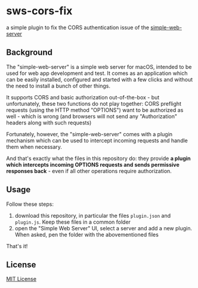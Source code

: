 # sws-cors-fix #

a simple plugin to fix the CORS authentication issue of the [simple-web-server](https://github.com/terreng/simple-web-server)

## Background ##

The "simple-web-server" is a simple web server for macOS, intended to be used for web app development and test. It comes as an application which can be easily installed, configured and started with a few clicks and without the need to install a bunch of other things.

It supports CORS and basic authorization out-of-the-box - but unfortunately, these two functions do not play together: CORS preflight requests (using the HTTP method "OPTIONS") want to be authorized as well - which is wrong (and browsers will not send any "Authorization" headers along with such requests)

Fortunately, however, the "simple-web-server" comes with a plugin mechanism which can be used to intercept incoming requests and handle them when necessary.

And that's exactly what the files in this repository do: they provide **a plugin which intercepts incoming OPTIONS requests and sends permissive responses back** - even if all other operations require authorization.

## Usage ##

Follow these steps:

1. download this repository, in particular the files `plugin.json` and `plugin.js`. Keep these files in a common folder
2. open the "Simple Web Server" UI, select a server and add a new plugin. When asked, pen the folder with the abovementioned files

That's it!

## License ##

[MIT License](LICENSE.md)
